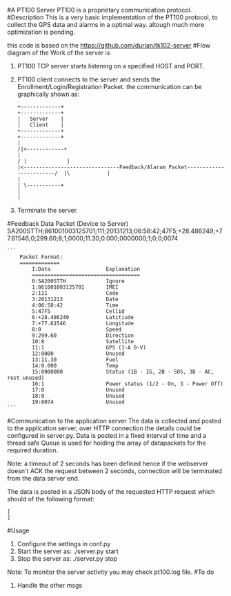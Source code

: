 #A PT100 Server
PT100 is a proprietary communication protocol.
#Description
This is a very basic implementation of the PT100 protocol, to collect the GPS data and alarms in a optimal way.
altough much more optimization is pending.

this code is based on the https://github.com/durian/tk102-server
#Flow diagram of the Work of the server is
1. PT100 TCP server starts listening on a specified HOST and PORT.
2. PT100 client  connects to the server and sends the Enrollment/Login/Registration Packet.
    the communication can be graphically shown as:
    
    ```
    +-------------+                                                     +-------------+
    |   Server    |                                                     |   Client    |
    +-------------+                                                     +-------------+
    |                                                                                /|<------------+   
    |                                                                               / |             |   
    |<-------------------------------Feedback/Alaram Packet------------------------/  |\            |   
    |                                                                                 | \-----------+   
    |                                                                                 |
    ```

3. Terminate the server.

 
#Feedback Data Packet (Device to Server)
    SA200STTH;861001003125701;111;20131213;06:58:42;47F5;+28.486249;+77.61546;0;299.60;8;1;0000;11.30;0.000;0000000;1;0;0;0074

    ```
        Packet Format:
        =============
            I:Data                  Explanation
            ===================================
            0:SA200STTH             Ignore
            1:861001003125701       IMEI
            2:111                   Code
            3:20131213              Date
            4:06:58:42              Time
            5:47F5                  Cellid
            6:+28.486249            Latitiude
            7:+77.61546             Longitude
            8:0                     Speed
            9:299.60                Direction
            10:8                    Satellite
            11:1                    GPS (1-A 0-V)
            12:0000                 Unused
            13:11.30                Fuel
            14:0.000                Temp
            15:0000000              Status (1B - IG, 2B - SOS, 3B - AC, rest unused)
            16:1                    Power status (1/2 - On, 3 - Power Off)
            17:0                    Unused
            18:0                    Unused
            19:0074                 Unused
    ```

#Communication to the application server
The data is collected and posted to the application server, over HTTP connection the details could be configured in server.py. Data is posted in a fixed interval of time and a thread safe Queue is used for holding the array of datapackets for the required duration.

Note: a timeout of 2 seconds has been defined hence if the webserver doesn't ACK the request between 2 seconds, connection will be terminated from the data server end.

The data is posted in a JSON body of the requested HTTP request which should of the following format:

    [
    ]


#Usage
1. Configure the settings in conf.py
2. Start the server as:
    ./server.py start
3. Stop the server as:
    ./server.py stop

Note: To monitor the server activity you may check pt100.log file.
#To do
1. Handle the other msgs
